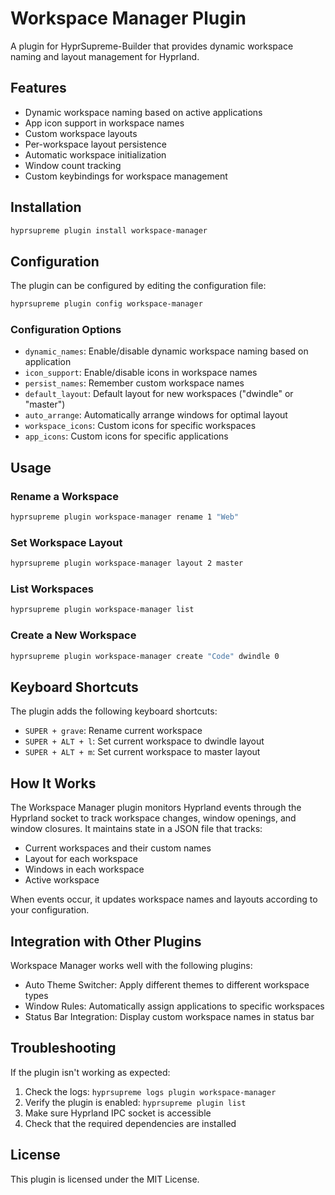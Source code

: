 # Workspace Manager Plugin

A plugin for HyprSupreme-Builder that provides dynamic workspace naming and layout management for Hyprland.

## Features

- Dynamic workspace naming based on active applications
- App icon support in workspace names
- Custom workspace layouts
- Per-workspace layout persistence
- Automatic workspace initialization
- Window count tracking
- Custom keybindings for workspace management

## Installation

```bash
hyprsupreme plugin install workspace-manager
```

## Configuration

The plugin can be configured by editing the configuration file:

```bash
hyprsupreme plugin config workspace-manager
```

### Configuration Options

- `dynamic_names`: Enable/disable dynamic workspace naming based on application
- `icon_support`: Enable/disable icons in workspace names
- `persist_names`: Remember custom workspace names
- `default_layout`: Default layout for new workspaces ("dwindle" or "master")
- `auto_arrange`: Automatically arrange windows for optimal layout
- `workspace_icons`: Custom icons for specific workspaces
- `app_icons`: Custom icons for specific applications

## Usage

### Rename a Workspace

```bash
hyprsupreme plugin workspace-manager rename 1 "Web"
```

### Set Workspace Layout

```bash
hyprsupreme plugin workspace-manager layout 2 master
```

### List Workspaces

```bash
hyprsupreme plugin workspace-manager list
```

### Create a New Workspace

```bash
hyprsupreme plugin workspace-manager create "Code" dwindle 0
```

## Keyboard Shortcuts

The plugin adds the following keyboard shortcuts:

- `SUPER + grave`: Rename current workspace
- `SUPER + ALT + l`: Set current workspace to dwindle layout
- `SUPER + ALT + m`: Set current workspace to master layout

## How It Works

The Workspace Manager plugin monitors Hyprland events through the Hyprland socket to track workspace changes, window openings, and window closures. It maintains state in a JSON file that tracks:

- Current workspaces and their custom names
- Layout for each workspace
- Windows in each workspace
- Active workspace

When events occur, it updates workspace names and layouts according to your configuration.

## Integration with Other Plugins

Workspace Manager works well with the following plugins:

- Auto Theme Switcher: Apply different themes to different workspace types
- Window Rules: Automatically assign applications to specific workspaces
- Status Bar Integration: Display custom workspace names in status bar

## Troubleshooting

If the plugin isn't working as expected:

1. Check the logs: `hyprsupreme logs plugin workspace-manager`
2. Verify the plugin is enabled: `hyprsupreme plugin list`
3. Make sure Hyprland IPC socket is accessible
4. Check that the required dependencies are installed

## License

This plugin is licensed under the MIT License.
